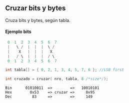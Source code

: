 ## Cruzar bits y bytes

Cruza bits y bytes, según tabla.

#### Ejemplo bits

```C
 0  1  2  3  4  5  6  7
 |   \ /  |  |  |  \ /
 |    X   |  |  |   X
 |   / \  |  |  |  / \
 0  1  2  3  4  5  6  7

int tabla[] = { 0, 2, 1, 3, 4, 5, 7, 6 }; //LSB first

int cruzado = cruzar( nro, tabla, 8 /*size*/);	

```

```
Bin      01010011  =>        =>   10010101 
Hex        0x53    => cruzar =>     0x95  
Dec         83     =>        =>     149  
```









